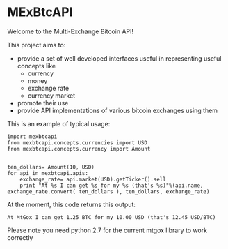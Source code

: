 MExBtcAPI
============

Welcome to the Multi-Exchange Bitcoin API!

This project aims to:  

* provide a set of well developed interfaces useful in representing useful concepts like  
    * currency
    * money
    * exchange rate
    * currency market
* promote their use
* provide API implementations of various bitcoin exchanges using them


This is an example of typical usage:

    import mexbtcapi
    from mexbtcapi.concepts.currencies import USD
    from mexbtcapi.concepts.currency import Amount


    ten_dollars= Amount(10, USD)
    for api in mexbtcapi.apis:
        exchange_rate= api.market(USD).getTicker().sell
        print "At %s I can get %s for my %s (that's %s)"%(api.name, exchange_rate.convert( ten_dollars ), ten_dollars, exchange_rate)

At the moment, this code returns this output:

    At MtGox I can get 1.25 BTC for my 10.00 USD (that's 12.45 USD/BTC)

Please note you need python 2.7 for the current mtgox library to work correctly
